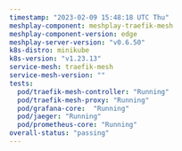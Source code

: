 ```yaml
---
timestamp: "2023-02-09 15:48:18 UTC Thu"
meshplay-component: meshplay-traefik-mesh
meshplay-component-version: edge
meshplay-server-version: "v0.6.50"
k8s-distro: minikube
k8s-version: "v1.23.13"
service-mesh: traefik-mesh
service-mesh-version: ""
tests:
  pod/traefik-mesh-controller: "Running"
  pod/traefik-mesh-proxy: "Running"
  pod/grafana-core:  "Running"
  pod/jaeger: "Running"
  pod/prometheus-core: "Running" 
overall-status: "passing"
---
```

